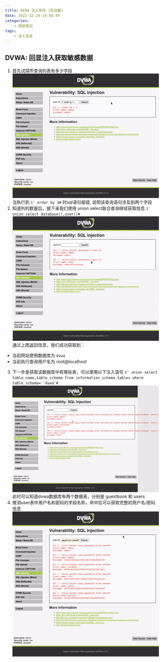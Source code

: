 ```yaml
---
title: 0x04 注入攻击 (实战篇)
date: 2022-12-29 14:58:49
categories: 
    - 网安笔记
tags: 
    - 注入攻击
---
```


## DVWA: 回显注入获取敏感数据
1. 首先试探所查询的表有多少字段
![](https://raw.githubusercontent.com/SmartMalphite/PicBed/master/img-hexo/20221229183524.png)
当执行到 `1' order by 3#` 时sql语句报错, 说明该查询语句涉及到两个字段
2. 知道列的数量后，接下来我们使用 union select联合查询继续获取信息 `1' union select database(),user()#`
![](https://raw.githubusercontent.com/SmartMalphite/PicBed/master/img-hexo/20221229184159.png)
通过上图返回信息，我们成功获取到：
* 当前网站使用数据库为 `dvwa`
* 当前执行查询用户名为 root@localhost
3. 下一步是获取该数据库中有哪些表，可以使用以下注入语句
`1' union select table_name,table_schema from information_schema.tables where table_schema= 'dvwa'#`
![](https://raw.githubusercontent.com/SmartMalphite/PicBed/master/img-hexo/20221229184644.png)
此时可以知道dvwa数据库有两个数据表，分别是 guestbook 和 users
4. 推测user表中用户名和密码的字段名称，命中后可以获取完整的用户名/密码信息
![](https://raw.githubusercontent.com/SmartMalphite/PicBed/master/img-hexo/20221229185456.png)